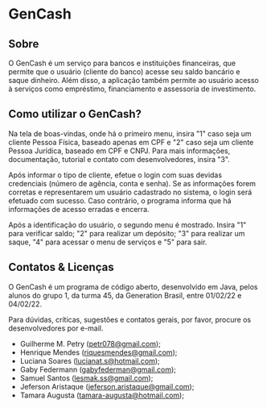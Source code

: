 # GenCash

## Sobre
O GenCash é um serviço para bancos e instituições financeiras, que permite que o usuário (cliente do banco) acesse seu saldo bancário e saque dinheiro. Além disso, a aplicação também permite ao usuário acesso à serviços como empréstimo, financiamento e assessoria de investimento.

## Como utilizar o GenCash?
Na tela de boas-vindas, onde há o primeiro menu, insira "1" caso seja um cliente Pessoa Física, baseado apenas em CPF e "2" caso seja um cliente Pessoa Jurídica, baseado em CPF e CNPJ. Para mais informações, documentação, tutorial e contato com desenvolvedores, insira "3".

Após informar o tipo de cliente, efetue o login com suas devidas credenciais (número de agência, conta e senha). Se as informações forem corretas e representarem um usuário cadastrado no sistema, o login será efetuado com sucesso. Caso contrário, o programa informa que há informações de acesso erradas e encerra.

Após a identificação do usuário, o segundo menu é mostrado. Insira "1" para verificar saldo; "2" para realizar um depósito; "3" para realizar um saque, "4" para acessar o menu de serviços e "5" para sair.

## Contatos & Licenças
O GenCash é um programa de código aberto, desenvolvido em Java, pelos alunos do grupo 1, da turma 45, da Generation Brasil, entre 01/02/22 e 04/02/22.

Para dúvidas, críticas, sugestões e contatos gerais, por favor, procure os desenvolvedores por e-mail.

* Guilherme M. Petry (petr078@gmail.com);
* Henrique Mendes (riquesmendes@gmail.com);
* Luciana Soares (lucianat.s@hotmail.com);
* Gaby Federmann (gabyfederman@gmail.com);
* Samuel Santos (lesmak.ss@gmail.com);
* Jeferson Aristaque (jeferson.aristaque@gmail.com);
* Tamara Augusta (tamara-augusta@hotmail.com);
